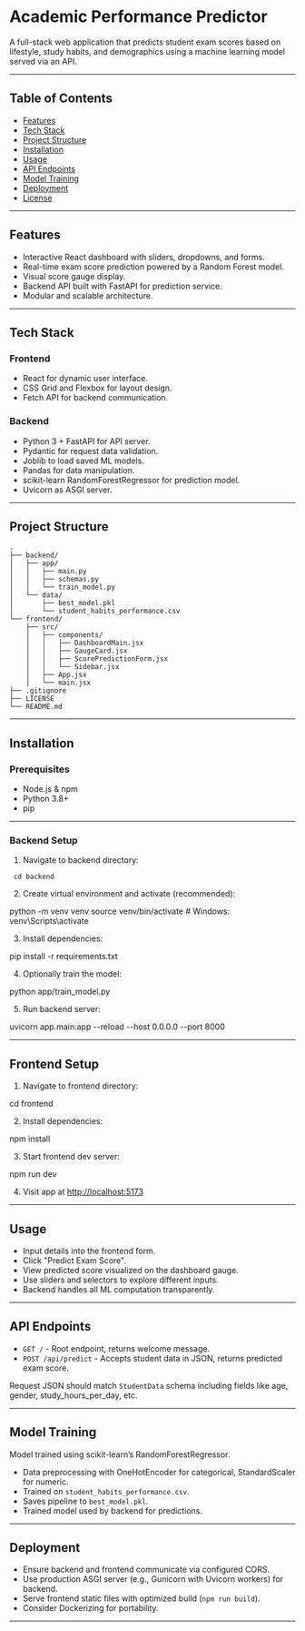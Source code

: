 # Academic Performance Predictor

A full-stack web application that predicts student exam scores based on lifestyle, study habits, and demographics using a machine learning model served via an API.

---

## Table of Contents

- [Features](#features)
- [Tech Stack](#tech-stack)
- [Project Structure](#project-structure)
- [Installation](#installation)
- [Usage](#usage)
- [API Endpoints](#api-endpoints)
- [Model Training](#model-training)
- [Deployment](#deployment)
- [License](#license)

---

## Features

- Interactive React dashboard with sliders, dropdowns, and forms.
- Real-time exam score prediction powered by a Random Forest model.
- Visual score gauge display.
- Backend API built with FastAPI for prediction service.
- Modular and scalable architecture.

---

## Tech Stack

### Frontend

- React for dynamic user interface.
- CSS Grid and Flexbox for layout design.
- Fetch API for backend communication.

### Backend

- Python 3 + FastAPI for API server.
- Pydantic for request data validation.
- Joblib to load saved ML models.
- Pandas for data manipulation.
- scikit-learn RandomForestRegressor for prediction model.
- Uvicorn as ASGI server.

---

## Project Structure

```
.
├── backend/
│   ├── app/
│   │   ├── main.py
│   │   ├── schemas.py
│   │   └── train_model.py
│   └── data/
│       ├── best_model.pkl
│       └── student_habits_performance.csv
└── frontend/
    ├── src/
    │   ├── components/
    │   │   ├── DashboardMain.jsx
    │   │   ├── GaugeCard.jsx
    │   │   ├── ScorePredictionForm.jsx
    │   │   └── Sidebar.jsx
    │   ├── App.jsx
    │   └── main.jsx
├── .gitignore
├── LICENSE
└── README.md
```



---

## Installation

### Prerequisites

- Node.js & npm
- Python 3.8+
- pip

---

### Backend Setup

1. Navigate to backend directory:

``` cd backend```


2. Create virtual environment and activate (recommended):

python -m venv venv
source venv/bin/activate # Windows: venv\Scripts\activate


3. Install dependencies:

pip install -r requirements.txt


4. Optionally train the model:

python app/train_model.py


5. Run backend server:

uvicorn app.main:app --reload --host 0.0.0.0 --port 8000


---

## Frontend Setup

1. Navigate to frontend directory:

cd frontend


2. Install dependencies:

npm install


3. Start frontend dev server:

npm run dev


4. Visit app at [http://localhost:5173](http://localhost:5173)

---

## Usage

- Input details into the frontend form.
- Click "Predict Exam Score".
- View predicted score visualized on the dashboard gauge.
- Use sliders and selectors to explore different inputs.
- Backend handles all ML computation transparently.

---

## API Endpoints

- `GET /` - Root endpoint, returns welcome message.
- `POST /api/predict` - Accepts student data in JSON, returns predicted exam score.

Request JSON should match `StudentData` schema including fields like age, gender, study_hours_per_day, etc.

---

## Model Training

Model trained using scikit-learn’s RandomForestRegressor.

- Data preprocessing with OneHotEncoder for categorical, StandardScaler for numeric.
- Trained on `student_habits_performance.csv`.
- Saves pipeline to `best_model.pkl`.
- Trained model used by backend for predictions.

---

## Deployment

- Ensure backend and frontend communicate via configured CORS.
- Use production ASGI server (e.g., Gunicorn with Uvicorn workers) for backend.
- Serve frontend static files with optimized build (`npm run build`).
- Consider Dockerizing for portability.

---




